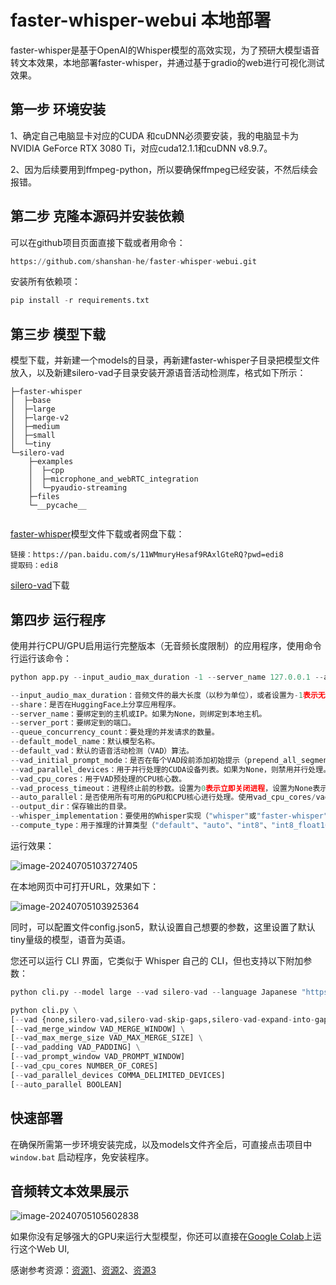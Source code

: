 # faster-whisper-webui 本地部署

faster-whisper是基于OpenAI的Whisper模型的高效实现，为了预研大模型语音转文本效果，本地部署faster-whisper，并通过基于gradio的web进行可视化测试效果。

## 第一步 环境安装

1、确定自己电脑显卡对应的CUDA 和cuDNN必须要安装，我的电脑显卡为NVIDIA GeForce RTX 3080 Ti，对应cuda12.1.1和cuDNN v8.9.7。

2、因为后续要用到ffmpeg-python，所以要确保ffmpeg已经安装，不然后续会报错。

## 第二步 克隆本源码并安装依赖

可以在github项目页面直接下载或者用命令：

```python
https://github.com/shanshan-he/faster-whisper-webui.git
```



安装所有依赖项：

```python
pip install -r requirements.txt
```



## 第三步 模型下载

模型下载，并新建一个models的目录，再新建faster-whisper子目录把模型文件放入，以及新建silero-vad子目录安装开源语音活动检测库，格式如下所示：

```
├─faster-whisper
│  ├─base
│  ├─large
│  ├─large-v2
│  ├─medium
│  ├─small
│  └─tiny
└─silero-vad
    ├─examples
    │  ├─cpp
    │  ├─microphone_and_webRTC_integration
    │  └─pyaudio-streaming
    ├─files
    └─__pycache__


```

[faster-whisper](https://huggingface.co/guillaumekln)模型文件下载或者网盘下载：

```
链接：https://pan.baidu.com/s/11WMmuryHesaf9RAxlGteRQ?pwd=edi8 
提取码：edi8
```

[silero-vad](https://github.com/snakers4/silero-vad)下载



##  第四步 运行程序

使用并行CPU/GPU启用运行完整版本（无音频长度限制）的应用程序，使用命令行运行该命令：

```python
python app.py --input_audio_max_duration -1 --server_name 127.0.0.1 --auto_parallel True
```

```python
--input_audio_max_duration：音频文件的最大长度（以秒为单位），或者设置为-1表示无限制。
--share：是否在HuggingFace上分享应用程序。
--server_name：要绑定到的主机或IP。如果为None，则绑定到本地主机。
--server_port：要绑定到的端口。
--queue_concurrency_count：要处理的并发请求的数量。
--default_model_name：默认模型名称。
--default_vad：默认的语音活动检测（VAD）算法。
--vad_initial_prompt_mode：是否在每个VAD段前添加初始提示（prepend_all_segments表示在所有段前添加，prepend_first_segment表示仅在前一段前添加）。
--vad_parallel_devices：用于并行处理的CUDA设备列表。如果为None，则禁用并行处理。
--vad_cpu_cores：用于VAD预处理的CPU核心数。
--vad_process_timeout：进程终止前的秒数。设置为0表示立即关闭进程，设置为None表示无超时。
--auto_parallel：是否使用所有可用的GPU和CPU核心进行处理。使用vad_cpu_cores/vad_parallel_devices指定要使用的CPU核心数/GPU数。
--output_dir：保存输出的目录。
--whisper_implementation：要使用的Whisper实现（"whisper"或"faster-whisper"）。
--compute_type：用于推理的计算类型（"default"、"auto"、"int8"、"int8_float16"、"int16"、"float16"、"float32"）。
```

运行效果：

![image-20240705103727405](C:\Users\lango\AppData\Roaming\Typora\typora-user-images\image-20240705103727405.png)

在本地网页中可打开URL，效果如下：

![image-20240705103925364](C:\Users\lango\AppData\Roaming\Typora\typora-user-images\image-20240705103925364.png)

同时，可以配置文件config.json5，默认设置自己想要的参数，这里设置了默认tiny量级的模型，语音为英语。



您还可以运行 CLI 界面，它类似于 Whisper 自己的 CLI，但也支持以下附加参数：

```python
python cli.py --model large --vad silero-vad --language Japanese "https://www.youtube.com/watch?v=4cICErqqRSM"
```

```python
python cli.py \
[--vad {none,silero-vad,silero-vad-skip-gaps,silero-vad-expand-into-gaps,periodic-vad}] \
[--vad_merge_window VAD_MERGE_WINDOW] \
[--vad_max_merge_size VAD_MAX_MERGE_SIZE] \
[--vad_padding VAD_PADDING] \
[--vad_prompt_window VAD_PROMPT_WINDOW]
[--vad_cpu_cores NUMBER_OF_CORES]
[--vad_parallel_devices COMMA_DELIMITED_DEVICES]
[--auto_parallel BOOLEAN]
```



## 快速部署

在确保所需第一步环境安装完成，以及models文件齐全后，可直接点击项目中`window.bat` 启动程序，免安装程序。



## 音频转文本效果展示

![image-20240705105602838](C:\Users\lango\AppData\Roaming\Typora\typora-user-images\image-20240705105602838.png)

如果你没有足够强大的GPU来运行大型模型，你还可以直接在[Google Colab](https://colab.research.google.com/drive/1qeTSvi7Bt_5RMm88ipW4fkcsMOKlDDss?usp=sharing)上运行这个Web UI, 



感谢参考资源：[资源1](https://github.com/ycyy/faster-whisper-webui?tab=readme-ov-file)、[资源2](https://blog.csdn.net/qq_51654202/article/details/135417754?spm=1001.2014.3001.5506)、[资源3](https://www.bilibili.com/video/BV1bG411C7LM/?spm_id_from=333.999.0.0&vd_source=fb1c54b41a032e91f9ea072fc9581b62)
